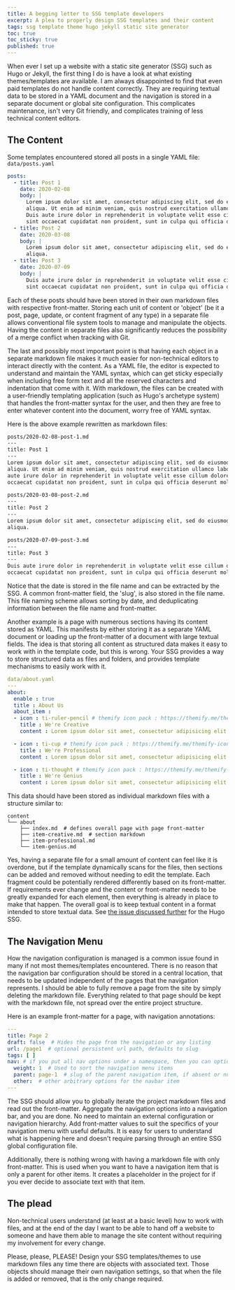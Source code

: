 ```yaml
---
title: A begging letter to SSG template developers
excerpt: A plea to properly design SSG templates and their content
tags: ssg template theme hugo jekyll static site generator
toc: true  
toc_sticky: true  
published: true
---
```


When ever I set up a website with a static site generator (SSG) such as Hugo or Jekyll, the first thing I do is have a look at
what existing themes/templates are available. I am always disappointed to find that even paid templates do not handle
content correctly. They are requiring textual data to be stored in a YAML document and the navigation is stored in a
separate document or global site configuration. This complicates maintenance, isn't very Git friendly, and complicates
training of less technical content editors.

## The Content

Some templates encountered stored all posts in a single YAML file: `data/posts.yaml`

```yaml
posts:
  - title: Post 1
    date: 2020-02-08
    body: |
      Lorem ipsum dolor sit amet, consectetur adipiscing elit, sed do eiusmod tempor incididunt ut labore et dolore magna 
      aliqua. Ut enim ad minim veniam, quis nostrud exercitation ullamco laboris nisi ut aliquip ex ea commodo consequat. 
      Duis aute irure dolor in reprehenderit in voluptate velit esse cillum dolore eu fugiat nulla pariatur. Excepteur 
      sint occaecat cupidatat non proident, sunt in culpa qui officia deserunt mollit anim id est laborum.
  - title: Post 2
    date: 2020-03-08
    body: |
      Lorem ipsum dolor sit amet, consectetur adipiscing elit, sed do eiusmod tempor incididunt ut labore et dolore magna 
      aliqua.
  - title: Post 3
    date: 2020-07-09
    body: |
      Duis aute irure dolor in reprehenderit in voluptate velit esse cillum dolore eu fugiat nulla pariatur. Excepteur 
      sint occaecat cupidatat non proident, sunt in culpa qui officia deserunt mollit anim id est laborum.
```

Each of these posts should have been stored in their own markdown files with respective front-matter. Storing each unit
of content or 'object' (be it a post, page, update, or content fragment of any type) in a separate file allows
conventional file system tools to manage and manipulate the objects. Having the content in separate files also
significantly reduces the possibility of a merge conflict when tracking with Git. 

The last and possibly most important point is that having each object in a separate markdown file makes it much easier 
for non-technical editors to interact directly with the content. As a YAML file, the editor is expected to understand 
and maintain the YAML syntax, which can get sticky especially when including free form text and all the reserved 
characters and indentation that come with it. With markdown, the files can be created with a user-friendly templating 
application (such as Hugo's archetype system) that handles the front-matter syntax for the user, and then they are free 
to enter whatever content into the document, worry free of YAML syntax.

Here is the above example rewritten as markdown files:

```markdown
posts/2020-02-08-post-1.md
---
title: Post 1
---
Lorem ipsum dolor sit amet, consectetur adipiscing elit, sed do eiusmod tempor incididunt ut labore et dolore magna
aliqua. Ut enim ad minim veniam, quis nostrud exercitation ullamco laboris nisi ut aliquip ex ea commodo consequat. Duis
aute irure dolor in reprehenderit in voluptate velit esse cillum dolore eu fugiat nulla pariatur. Excepteur sint
occaecat cupidatat non proident, sunt in culpa qui officia deserunt mollit anim id est laborum.
```

```markdown
posts/2020-03-08-post-2.md
---
title: Post 2
---
Lorem ipsum dolor sit amet, consectetur adipiscing elit, sed do eiusmod tempor incididunt ut labore et dolore magna
aliqua.
```

```markdown
posts/2020-07-09-post-3.md
---
title: Post 3
---
Duis aute irure dolor in reprehenderit in voluptate velit esse cillum dolore eu fugiat nulla pariatur. Excepteur sint
occaecat cupidatat non proident, sunt in culpa qui officia deserunt mollit anim id est laborum.
```

Notice that the date is stored in the file name and can be extracted by the SSG. A common front-matter field, the 'slug', 
is also stored in the file name. This file naming scheme allows sorting by date, and deduplicating information
between the file name and front-matter.

Another example is a page with numerous sections having its content stored as YAML. This manifests by either storing it
as a separate YAML document or loading up the front-matter of a document with large textual fields. The idea is that 
storing all content as structured data makes it easy to work with in the template code, but this is wrong. Your SSG 
provides a way to store structured data as files and folders, and provides template mechanisms to easily work with it.

```yaml
data/about.yaml
---
about:
  enable : true
  title : About Us
  about_item :
  - icon : ti-ruler-pencil # themify icon pack : https://themify.me/themify-icons
    title : We're Creative
    content : Lorem ipsum dolor sit amet, consectetur adipisicing elit. Velit, nihil, libero, perspiciatis eos provident laborum eum dignissimos.

  - icon : ti-cup # themify icon pack : https://themify.me/themify-icons
    title : We're Professional
    content : Lorem ipsum dolor sit amet, consectetur adipisicing elit. Velit, nihil, libero, perspiciatis eos provident laborum eum dignissimos.

  - icon : ti-thought # themify icon pack : https://themify.me/themify-icons
    title : We're Genius
    content : Lorem ipsum dolor sit amet, consectetur adipisicing elit. Velit, nihil, libero, perspiciatis eos provident laborum eum dignissimos.
```

This data should have been stored as individual markdown files with a structure similar to:

```
content
└── about
    ├── index.md  # defines overall page with page front-matter
    ├── item-creative.md  # section markdown
    ├── item-professional.md  
    └── item-genius.md  
```

Yes, having a separate file for a small amount of content can feel like it is overdone, but if the template dynamically 
scans for the files, then sections can be added and removed without needing to edit the template. Each fragment could be 
potentially rendered differently based on its front-matter. If requirements ever change and the content or front-matter 
needs to be greatly expanded for each element, then everything is already in place to make that happen. The overall goal 
is to keep textual content in a format intended to store textual data.
See [the issue discussed further](https://github.com/gohugoio/hugo/issues/4292) for the Hugo SSG.

## The Navigation Menu

How the navigation configuration is managed is a common issue found in many if not most themes/templates encountered.
There is no reason that the navigation bar configuration should be stored in a central location, that needs to be
updated independent of the pages that the navigation represents. I should be able to fully remove a page from the site
by simply deleting the markdown file. Everything related to that page should be kept with the markdown file, not spread 
over the entire project structure.

Here is an example front-matter for a page, with navigation annotations:

```yaml
---
title: Page 2
draft: false  # Hides the page from the navigation or any listing
url: /page1  # optional persistent url path, defaults to slug
tags: [ ]
nav: # if you put all nav options under a namespace, then you can optionally remove the page from the nav bar by setting `nav: false`
  weight: 1  # Used to sort the navigation menu items
  parent: page-1  # slug of the parent navigation item, if absent or null then top most navigation menu
  other:  # other arbitrary options for the navbar item
---
```

The SSG should allow you to globally iterate the project markdown files and read out the front-matter. Aggregate the
navigation options into a navigation bar, and you are done. No need to maintain an external configuration or navigation
hierarchy. Add front-matter values to suit the specifics of your navigation menu with useful defaults. It is easy for
users to understand what is happening here and doesn't require parsing through an entire SSG global configuration file.

Additionally, there is nothing wrong with having a markdown file with only front-matter. This is used when you want to
have a navigation item that is only a parent for other items. It creates a placeholder in the project for if you ever
decide to associate text with that item.

## The plead

Non-technical users understand (at least at a basic level) how to work with files, and at the end of the day I want to 
be able to hand off a website to someone and have them able to manage the site content without requiring my involvement 
for every change.

Please, please, PLEASE! Design your SSG templates/themes to use markdown files any time there are objects with
associated text. Those objects should manage their own navigation settings, so that when the file is added or removed,
that is the only change required. 
